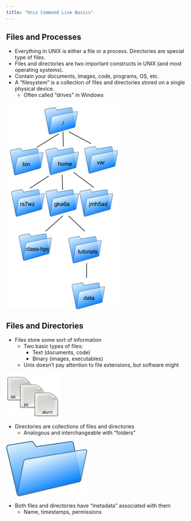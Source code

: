 ```yaml
---
title: "Unix Command Line Basics"
---
```


## Files and Processes

- Everything in UNIX is either a file or a process. Directories are special type of files.
- Files and directories are two important constructs in UNIX (and most operating systems).
- Contain your documents, images, code, programs, OS, etc.
- A “filesystem” is a collection of files and directories stored on a single physical device.
  - Often called “drives” in Windows

![filesystem image](img\filesystem.png)

## Files and Directories

- Files store some sort of information
  - Two basic types of files:
    - Text (documents, code)
    - Binary (images, executables)
  - Unix doesn’t pay attention to file extensions, but software might

![file image](img\files.png)

- Directories are collections of files and directories
  - Analogous and interchangeable with “folders”

![directory image](img\HPC_From_Terminal5.jpg)

- Both files and directories have “metadata” associated with them
  - Name, timestamps, permissions
